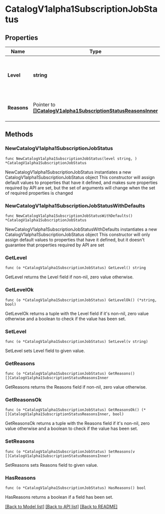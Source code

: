 # CatalogV1alpha1SubscriptionJobStatus

## Properties

Name | Type | Description | Notes
------------ | ------------- | ------------- | -------------
**Level** | **string** | The current status level, indicating progress towards consistency. | 
**Reasons** | Pointer to [**[]CatalogV1alpha1SubscriptionStatusReasonsInner**](CatalogV1alpha1SubscriptionStatusReasonsInner.md) | Reasons for the generated status. | [optional] 

## Methods

### NewCatalogV1alpha1SubscriptionJobStatus

`func NewCatalogV1alpha1SubscriptionJobStatus(level string, ) *CatalogV1alpha1SubscriptionJobStatus`

NewCatalogV1alpha1SubscriptionJobStatus instantiates a new CatalogV1alpha1SubscriptionJobStatus object
This constructor will assign default values to properties that have it defined,
and makes sure properties required by API are set, but the set of arguments
will change when the set of required properties is changed

### NewCatalogV1alpha1SubscriptionJobStatusWithDefaults

`func NewCatalogV1alpha1SubscriptionJobStatusWithDefaults() *CatalogV1alpha1SubscriptionJobStatus`

NewCatalogV1alpha1SubscriptionJobStatusWithDefaults instantiates a new CatalogV1alpha1SubscriptionJobStatus object
This constructor will only assign default values to properties that have it defined,
but it doesn't guarantee that properties required by API are set

### GetLevel

`func (o *CatalogV1alpha1SubscriptionJobStatus) GetLevel() string`

GetLevel returns the Level field if non-nil, zero value otherwise.

### GetLevelOk

`func (o *CatalogV1alpha1SubscriptionJobStatus) GetLevelOk() (*string, bool)`

GetLevelOk returns a tuple with the Level field if it's non-nil, zero value otherwise
and a boolean to check if the value has been set.

### SetLevel

`func (o *CatalogV1alpha1SubscriptionJobStatus) SetLevel(v string)`

SetLevel sets Level field to given value.


### GetReasons

`func (o *CatalogV1alpha1SubscriptionJobStatus) GetReasons() []CatalogV1alpha1SubscriptionStatusReasonsInner`

GetReasons returns the Reasons field if non-nil, zero value otherwise.

### GetReasonsOk

`func (o *CatalogV1alpha1SubscriptionJobStatus) GetReasonsOk() (*[]CatalogV1alpha1SubscriptionStatusReasonsInner, bool)`

GetReasonsOk returns a tuple with the Reasons field if it's non-nil, zero value otherwise
and a boolean to check if the value has been set.

### SetReasons

`func (o *CatalogV1alpha1SubscriptionJobStatus) SetReasons(v []CatalogV1alpha1SubscriptionStatusReasonsInner)`

SetReasons sets Reasons field to given value.

### HasReasons

`func (o *CatalogV1alpha1SubscriptionJobStatus) HasReasons() bool`

HasReasons returns a boolean if a field has been set.


[[Back to Model list]](../README.md#documentation-for-models) [[Back to API list]](../README.md#documentation-for-api-endpoints) [[Back to README]](../README.md)



